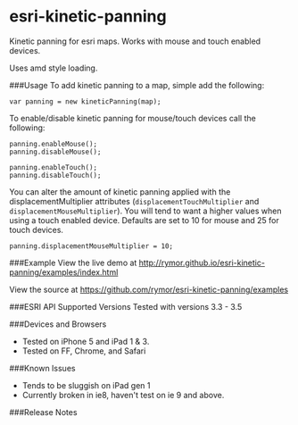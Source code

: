 esri-kinetic-panning
====================

Kinetic panning for esri maps.  Works with mouse and touch enabled devices.  

Uses amd style loading.

###Usage
To add kinetic panning to a map, simple add the following:

    var panning = new kineticPanning(map);

To enable/disable kinetic panning for mouse/touch devices call the following:

    panning.enableMouse();
    panning.disableMouse();
    
    panning.enableTouch();
    panning.disableTouch();
    
You can alter the amount of kinetic panning applied with the displacementMultiplier attributes (`displacementTouchMultiplier` and `displacementMouseMultiplier`).  You will tend to want a higher values when using a touch enabled device.  Defaults are set to 10 for mouse and 25 for touch devices.
    
    panning.displacementMouseMultiplier = 10;

###Example
View the live demo at http://rymor.github.io/esri-kinetic-panning/examples/index.html

View the source at https://github.com/rymor/esri-kinetic-panning/examples

###ESRI API Supported Versions
Tested with versions 3.3 - 3.5

###Devices and Browsers
* Tested on iPhone 5 and iPad 1 & 3.
* Tested on FF, Chrome, and Safari

###Known Issues
* Tends to be sluggish on iPad gen 1
* Currently broken in ie8, haven't test on ie 9 and above.

###Release Notes

